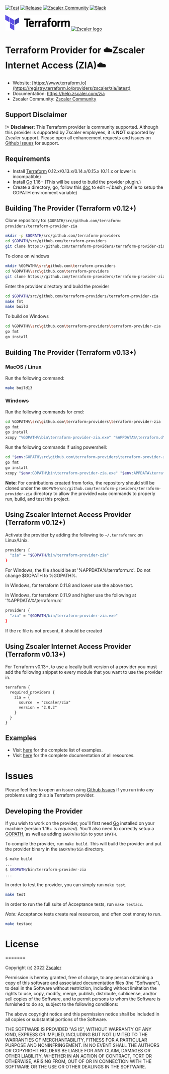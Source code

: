 [![Test](https://github.com/zscaler/terraform-provider-zia/actions/workflows/test.yml/badge.svg?branch=master)](https://github.com/zscaler/terraform-provider-zia/actions/workflows/test.yml)
[![Release](https://github.com/zscaler/terraform-provider-zia/actions/workflows/release.yml/badge.svg?branch=master)](https://github.com/zscaler/terraform-provider-zia/actions/workflows/release.yml)
[![Zscaler Community](https://img.shields.io/badge/zscaler-community-blue)](https://community.zscaler.com/)
[![Slack](https://img.shields.io/badge/Join%20Our%20Community-Slack-blue)](https://forms.gle/3iMJvVmJDvmUy36q9)

<a href="https://terraform.io">
    <img src="https://raw.githubusercontent.com/hashicorp/terraform-website/master/public/img/logo-text.svg" alt="Terraform logo" title="Terraform" height="50" />
</a>

<a href="https://www.zscaler.com/">
    <img src="https://www.zscaler.com/themes/custom/zscaler/logo.svg" alt="Zscaler logo" title="Zscaler" height="50" />
</a>

Terraform Provider for ☁️Zscaler Internet Access (ZIA)☁️
=========================================================================

- Website: [https://www.terraform.io](https://registry.terraform.io/providers/zscaler/zia/latest)
- Documentation: <https://help.zscaler.com/zia>
- Zscaler Community: [Zscaler Community](https://community.zscaler.com/)

Support Disclaimer
-------
!> **Disclaimer:** This Terraform provider is community supported. Although this provider is supported by Zscaler employees, it is **NOT** supported by Zscaler support. Please open all enhancement requests and issues on [Github Issues](https://github.com/zscaler/terraform-provider-zpa/issues) for support.

Requirements
------------

- Install [Terraform](https://www.terraform.io/downloads.html) 0.12.x/0.13.x/0.14.x/0.15.x (0.11.x or lower is incompatible)
- Install [Go](https://golang.org/doc/install) 1.16+ (This will be used to build the provider plugin.)
- Create a directory, go, follow this [doc](https://github.com/golang/go/wiki/SettingGOPATH) to edit ~/.bash_profile to setup the GOPATH environment variable)

Building The Provider (Terraform v0.12+)
---------------------

Clone repository to: `$GOPATH/src/github.com/terraform-providers/terraform-provider-zia`

```sh
mkdir -p $GOPATH/src/github.com/terraform-providers
cd $GOPATH/src/github.com/terraform-providers
git clone https://github.com/terraform-providers/terraform-provider-zia.git
```

To clone on windows

```sh
mkdir %GOPATH%\src\github.com\terraform-providers
cd %GOPATH%\src\github.com\terraform-providers
git clone https://github.com/terraform-providers/terraform-provider-zia.git
```

Enter the provider directory and build the provider

```sh
cd $GOPATH/src/github.com/terraform-providers/terraform-provider-zia
make fmt
make build
```

To build on Windows

```sh
cd %GOPATH%\src\github.com\terraform-providers\terraform-provider-zia
go fmt
go install
```

Building The Provider (Terraform v0.13+)
-----------------------

### MacOS / Linux

Run the following command:

```sh
make build13
```

### Windows

Run the following commands for cmd:

```sh
cd %GOPATH%\src\github.com\terraform-providers\terraform-provider-zia
go fmt
go install
xcopy "%GOPATH%\bin\terraform-provider-zia.exe" "%APPDATA%\terraform.d\plugins\zscaler.com\zia\zia\1.0.0\windows_amd64\" /Y
```

Run the following commands if using powershell:

```sh
cd "$env:GOPATH\src\github.com\terraform-providers\terraform-provider-zia"
go fmt
go install
xcopy "$env:GOPATH\bin\terraform-provider-zia.exe" "$env:APPDATA\terraform.d\plugins\zscaler.com\zia\zia\1.0.0\windows_amd64\" /Y
```

**Note**: For contributions created from forks, the repository should still be cloned under the `$GOPATH/src/github.com/terraform-providers/terraform-provider-zia` directory to allow the provided `make` commands to properly run, build, and test this project.

Using Zscaler Internet Access Provider (Terraform v0.12+)
-----------------------

Activate the provider by adding the following to `~/.terraformrc` on Linux/Unix.

```sh
providers {
  "zia" = "$GOPATH/bin/terraform-provider-zia"
}
```

For Windows, the file should be at '%APPDATA%\terraform.rc'. Do not change $GOPATH to %GOPATH%.

In Windows, for terraform 0.11.8 and lower use the above text.

In Windows, for terraform 0.11.9 and higher use the following at '%APPDATA%\terraform.rc'

```sh
providers {
  "zia" = "$GOPATH/bin/terraform-provider-zia.exe"
}
```

If the rc file is not present, it should be created

Using Zscaler Internet Access Provider (Terraform v0.13+)
-----------------------

For Terraform v0.13+, to use a locally built version of a provider you must add the following snippet to every module
that you want to use the provider in.

```hcl
terraform {
  required_providers {
    zia = {
      source  = "zscaler/zia"
      version = "2.0.2"
    }
  }
}
```

Examples
--------

- Visit [here](https://github.com/zscaler/terraform-provider-zia/tree/master/examples) for the complete list of examples.
- Visit [here](https://github.com/zscaler/terraform-provider-zia/tree/master/docs) for the complete documentation of all resources.

Issues
=========

Please feel free to open an issue using [Github Issues](https://github.com/zscaler/terraform-provider-zia/issues) if you run into any problems using this zia Terraform provider.

Developing the Provider
---------------------------

If you wish to work on the provider, you'll first need [Go](http://www.golang.org) installed on your machine (version 1.16+ is *required*). You'll also need to correctly setup a [GOPATH](http://golang.org/doc/code.html#GOPATH), as well as adding `$GOPATH/bin` to your `$PATH`.

To compile the provider, run `make build`. This will build the provider and put the provider binary in the `$GOPATH/bin` directory.

```sh
$ make build
...
$ $GOPATH/bin/terraform-provider-zia
...
```

In order to test the provider, you can simply run `make test`.

```sh
make test
```

In order to run the full suite of Acceptance tests, run `make testacc`.

*Note:* Acceptance tests create real resources, and often cost money to run.

```sh
make testacc
```

License
=========

=======

Copyright (c) 2022 [Zscaler](https://github.com/zscaler)

Permission is hereby granted, free of charge, to any person obtaining a copy
of this software and associated documentation files (the "Software"), to deal
in the Software without restriction, including without limitation the rights
to use, copy, modify, merge, publish, distribute, sublicense, and/or sell
copies of the Software, and to permit persons to whom the Software is
furnished to do so, subject to the following conditions:

The above copyright notice and this permission notice shall be included in all
copies or substantial portions of the Software.

THE SOFTWARE IS PROVIDED "AS IS", WITHOUT WARRANTY OF ANY KIND, EXPRESS OR
IMPLIED, INCLUDING BUT NOT LIMITED TO THE WARRANTIES OF MERCHANTABILITY,
FITNESS FOR A PARTICULAR PURPOSE AND NONINFRINGEMENT. IN NO EVENT SHALL THE
AUTHORS OR COPYRIGHT HOLDERS BE LIABLE FOR ANY CLAIM, DAMAGES OR OTHER
LIABILITY, WHETHER IN AN ACTION OF CONTRACT, TORT OR OTHERWISE, ARISING FROM,
OUT OF OR IN CONNECTION WITH THE SOFTWARE OR THE USE OR OTHER DEALINGS IN THE
SOFTWARE.
